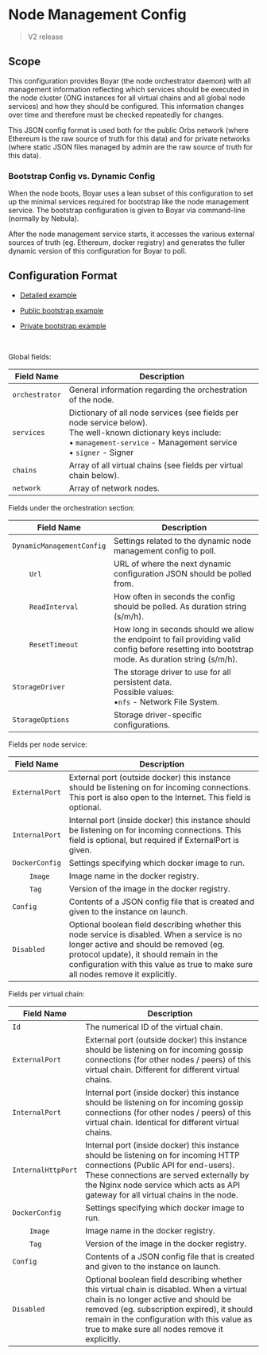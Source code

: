 # Node Management Config

> V2 release

## Scope

This configuration provides Boyar (the node orchestrator daemon) with all management information reflecting which services should be executed in the node cluster (ONG instances for all virtual chains and all global node services) and how they should be configured. This information changes over time and therefore must be checked repeatedly for changes.

This JSON config format is used both for the public Orbs network (where Ethereum is the raw source of truth for this data) and for private networks (where static JSON files managed by admin are the raw source of truth for this data).

### Bootstrap Config vs. Dynamic Config

When the node boots, Boyar uses a lean subset of this configuration to set up the minimal services required for bootstrap like the node management service. The bootstrap configuration is given to Boyar via command-line (normally by Nebula).

After the node management service starts, it accesses the various external sources of truth (eg. Ethereum, docker registry) and generates the fuller dynamic version of this configuration for Boyar to poll.

## Configuration Format

* [Detailed example](../config-examples/node-management.json)

* [Public bootstrap example](../config-examples/node-management-bootstrap-public.json)

* [Private bootstrap example](../config-examples/node-management-bootstrap-private.json)

&nbsp;

Global fields:

| Field Name | Description |
| ---------- | ----------- |
| `orchestrator` | General information regarding the orchestration of the node. | 
| `services` | Dictionary of all node services (see fields per node service below).<br>The well-known dictionary keys include:<br>&bull;&nbsp;`management-service` - Management service<br>&bull;&nbsp;`signer` - Signer |
| `chains` | Array of all virtual chains (see fields per virtual chain below). |
| `network` | Array of network nodes. |

Fields under the orchestration section:

| Field Name | Description |
| ---------- | ----------- |
| `DynamicManagementConfig` | Settings related to the dynamic node management config to poll. |
| &nbsp;&nbsp;&nbsp;&nbsp;&nbsp;&nbsp;&nbsp;&nbsp;`Url` | URL of where the next dynamic configuration JSON should be polled from. |
| &nbsp;&nbsp;&nbsp;&nbsp;&nbsp;&nbsp;&nbsp;&nbsp;`ReadInterval` | How often in seconds the config should be polled. As duration string (s/m/h). |
| &nbsp;&nbsp;&nbsp;&nbsp;&nbsp;&nbsp;&nbsp;&nbsp;`ResetTimeout` | How long in seconds should we allow the endpoint to fail providing valid config before resetting into bootstrap mode. As duration string (s/m/h). |
| `StorageDriver` | The storage driver to use for all persistent data.<br>Possible values:<br>&bull;`nfs` - Network File System. |
| `StorageOptions` | Storage driver-specific configurations. |

Fields per node service:

| Field Name | Description |
| ---------- | ----------- |
| `ExternalPort` | External port (outside docker) this instance should be listening on for incoming connections. This port is also open to the Internet. This field is optional. |
| `InternalPort` | Internal port (inside docker) this instance should be listening on for incoming connections. This field is optional, but required if ExternalPort is given. |
| `DockerConfig` | Settings specifying which docker image to run. |
| &nbsp;&nbsp;&nbsp;&nbsp;&nbsp;&nbsp;&nbsp;&nbsp;`Image` | Image name in the docker registry. |
| &nbsp;&nbsp;&nbsp;&nbsp;&nbsp;&nbsp;&nbsp;&nbsp;`Tag` | Version of the image in the docker registry. |
| `Config` | Contents of a JSON config file that is created and given to the instance on launch. |
| `Disabled` | Optional boolean field describing whether this node service is disabled. When a service is no longer active and should be removed (eg. protocol update), it should remain in the configuration with this value as true to make sure all nodes remove it explicitly. |

Fields per virtual chain:

| Field Name | Description |
| ---------- | ----------- |
| `Id` | The numerical ID of the virtual chain. |
| `ExternalPort` | External port (outside docker) this instance should be listening on for incoming gossip connections (for other nodes / peers) of this virtual chain. Different for different virtual chains. |
| `InternalPort` | Internal port (inside docker) this instance should be listening on for incoming gossip connections (for other nodes / peers) of this virtual chain. Identical for different virtual chains. |
| `InternalHttpPort` | Internal port (inside docker) this instance should be listening on for incoming HTTP connections (Public API for end-users). These connections are served externally by the Nginx node service which acts as API gateway for all virtual chains in the node. |
| `DockerConfig` | Settings specifying which docker image to run. |
| &nbsp;&nbsp;&nbsp;&nbsp;&nbsp;&nbsp;&nbsp;&nbsp;`Image` | Image name in the docker registry. |
| &nbsp;&nbsp;&nbsp;&nbsp;&nbsp;&nbsp;&nbsp;&nbsp;`Tag` | Version of the image in the docker registry. |
| `Config` | Contents of a JSON config file that is created and given to the instance on launch. |
| `Disabled` | Optional boolean field describing whether this virtual chain is disabled. When a virtual chain is no longer active and should be removed (eg. subscription expired), it should remain in the configuration with this value as true to make sure all nodes remove it explicitly. |
